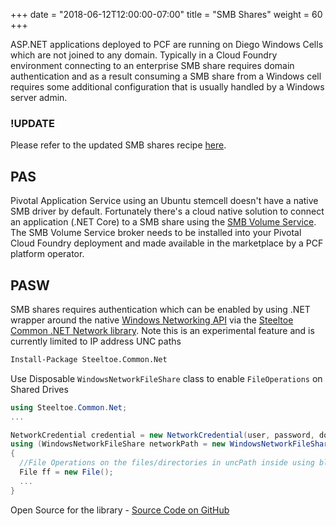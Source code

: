 +++
date = "2018-06-12T12:00:00-07:00"
title = "SMB Shares"
weight = 60
+++

ASP.NET applications deployed to PCF are running on Diego Windows Cells which are not joined to any domain. Typically in a Cloud Foundry environment connecting to an enterprise SMB share requires domain authentication and as a result consuming a SMB share from a Windows cell requires some additional configuration that is usually handled by a Windows server admin. 

### !UPDATE

Please refer to the updated SMB shares recipe [here](https://dotnet-cookbook.cfapps.io/windows/smb).

## PAS

Pivotal Application Service using an Ubuntu stemcell doesn't have a native SMB driver by default. Fortunately there's a cloud native solution to connect an application (.NET Core) to a SMB share using the [SMB Volume Service][volsvc]. The SMB Volume Service broker needs to be installed into your Pivotal Cloud Foundry deployment and made available in the marketplace by a PCF platform operator.

## PASW

SMB shares requires authentication which can be enabled by using .NET wrapper around the native [Windows Networking API][winapi] via the [Steeltoe Common .NET Network library][nuget]. Note this is an experimental feature and is currently limited to IP address UNC paths

```ps
Install-Package Steeltoe.Common.Net
```

Use Disposable `WindowsNetworkFileShare` class to enable `FileOperations` on Shared Drives

```c#
using Steeltoe.Common.Net;
...

NetworkCredential credential = new NetworkCredential(user, password, domain);
using (WindowsNetworkFileShare networkPath = new WindowsNetworkFileShare(uncPath, credential))
{
  //File Operations on the files/directories in uncPath inside using block
  File ff = new File();
  ...
}
 ```

Open Source for the library - [Source Code on GitHub][source]

[volsvc]: https://docs.pivotal.io/partners/smb-volume-service/index.html "SMB Volume Service"
[winapi]: https://msdn.microsoft.com/en-us/library/windows/desktop/aa385413(v=vs.85).aspx "Windows Networking API"
[nuget]: https://myget.org/feed/steeltoedev/package/nuget/Steeltoe.Common.Net "Nuget Dev Feed"
[source]: https://github.com/SteeltoeOSS/Common/tree/dev "Source Code in GitHub"
[sharpcifs]: http://sharpcifsstd.dobes.jp/ "Cross-Platform SMB Client implements on C#"


